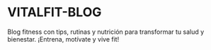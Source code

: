 # VITALFIT-BLOG
Blog fitness con tips, rutinas y nutrición para transformar tu salud y bienestar. ¡Entrena, motívate y vive fit!
